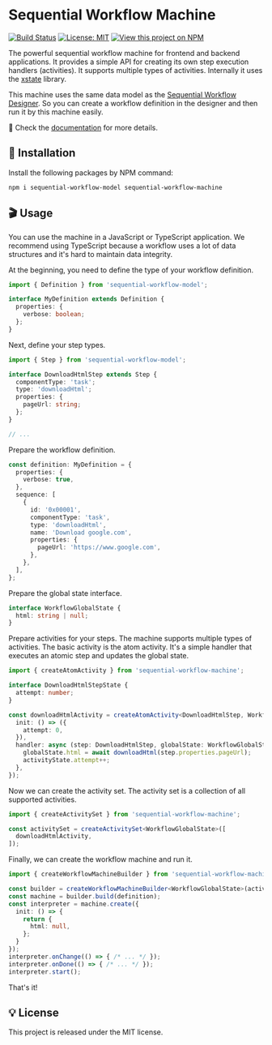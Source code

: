 # Sequential Workflow Machine

[![Build Status](https://img.shields.io/endpoint.svg?url=https%3A%2F%2Factions-badge.atrox.dev%2Fnocode-js%2Fsequential-workflow-machine%2Fbadge%3Fref%3Dmain&style=flat-square)](https://actions-badge.atrox.dev/b4rtaz/sequential-workflow-machine/goto?ref=main) [![License: MIT](https://img.shields.io/github/license/mashape/apistatus.svg?style=flat-square)](/LICENSE) [![View this project on NPM](https://img.shields.io/npm/v/sequential-workflow-machine.svg?style=flat-square)](https://npmjs.org/package/sequential-workflow-machine)

The powerful sequential workflow machine for frontend and backend applications. It provides a simple API for creating its own step execution handlers (activities). It supports multiple types of activities. Internally it uses the [xstate](https://github.com/statelyai/xstate) library.

This machine uses the same data model as the [Sequential Workflow Designer](https://github.com/nocode-js/sequential-workflow-designer). So you can create a workflow definition in the designer and then run it by this machine easily.

📝 Check the [documentation](https://nocode-js.com/docs/category/sequential-workflow-machine) for more details.

## 🚀 Installation

Install the following packages by NPM command:

```
npm i sequential-workflow-model sequential-workflow-machine
```

## 🎬 Usage

You can use the machine in a JavaScript or TypeScript application. We recommend using TypeScript because a workflow uses a lot of data structures and it's hard to maintain data integrity.

At the beginning, you need to define the type of your workflow definition.

```ts
import { Definition } from 'sequential-workflow-model';

interface MyDefinition extends Definition {
  properties: {
    verbose: boolean;
  };
}
```

Next, define your step types.

```ts
import { Step } from 'sequential-workflow-model';

interface DownloadHtmlStep extends Step {
  componentType: 'task';
  type: 'downloadHtml';
  properties: {
    pageUrl: string;
  };
}

// ...
```

Prepare the workflow definition.

```ts
const definition: MyDefinition = {
  properties: {
    verbose: true,
  },
  sequence: [
    {
      id: '0x00001',
      componentType: 'task',
      type: 'downloadHtml',
      name: 'Download google.com',
      properties: {
        pageUrl: 'https://www.google.com',
      },
    },
  ],
};
```

Prepare the global state interface.

```ts
interface WorkflowGlobalState {
  html: string | null;
}
```

Prepare activities for your steps. The machine supports multiple types of activities. The basic activity is the atom activity. It's a simple handler that executes an atomic step and updates the global state.

```ts
import { createAtomActivity } from 'sequential-workflow-machine';

interface DownloadHtmlStepState {
  attempt: number;
}

const downloadHtmlActivity = createAtomActivity<DownloadHtmlStep, WorkflowGlobalState, DownloadHtmlStepState>('downloadHtml', {
  init: () => ({
    attempt: 0,
  }),
  handler: async (step: DownloadHtmlStep, globalState: WorkflowGlobalState, activityState: DownloadHtmlStepState) => {
    globalState.html = await downloadHtml(step.properties.pageUrl);
    activityState.attempt++;
  },
});
```

Now we can create the activity set. The activity set is a collection of all supported activities.

```ts
import { createActivitySet } from 'sequential-workflow-machine';

const activitySet = createActivitySet<WorkflowGlobalState>([
  downloadHtmlActivity,
]);
```

Finally, we can create the workflow machine and run it.

```ts
import { createWorkflowMachineBuilder } from 'sequential-workflow-machine';

const builder = createWorkflowMachineBuilder<WorkflowGlobalState>(activitySet);
const machine = builder.build(definition);
const interpreter = machine.create({
  init: () => {
    return {
      html: null,
    };
  }
});
interpreter.onChange(() => { /* ... */ });
interpreter.onDone(() => { /* ... */ });
interpreter.start();
```

That's it!

## 💡 License

This project is released under the MIT license.

